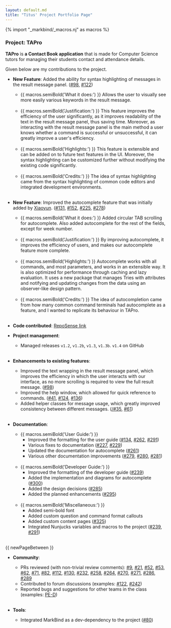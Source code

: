 ```yaml
---
layout: default.md
title: "Titus' Project Portfolio Page"
---
```

{% import "_markbind/_macros.nj" as macros %}

### Project: TAPro

**TAPro** is **a Contact Book application** that is made for Computer Science tutors for managing their students contact and attendance details.<br>

Given below are my contributions to the project.

* **New Feature**: Added the ability for syntax highlighting of messages in the result message panel. ([\#98](https://github.com/AY2324S2-CS2103T-F13-1/tp/pull/98), [\#122](https://github.com/AY2324S2-CS2103T-F13-1/tp/pull/122))
  * {{ macros.semiBold('What it does:') }} Allows the user to visually see more easily various keywords in the result message.<br><br>
  * {{ macros.semiBold('Justification:') }} This feature improves the efficiency of the user significantly, as it improves readability of the text in the result message panel, thus saving time. Moreover, as interacting with the result message panel is the main method a user knows whether a command is successful or unsuccessful, it can greatly improve a user's efficiency.<br><br>
  * {{ macros.semiBold('Highlights:') }} This feature is extensible and can be added on to future text features in the UI. Moreover, the syntax highlighting can be customized further without modifying the existing code significantly.<br><br>
  * {{ macros.semiBold('Credits:') }} The idea of syntax highlighting came from the syntax highlighting of common code editors and integrated development environments.<br><br>

* **New Feature**: Improved the autocomplete feature that was initially added by [Xiaoyun](http://github.com/ForAeons). ([\#131](https://github.com/AY2324S2-CS2103T-F13-1/tp/pull/131), [\#152](https://github.com/AY2324S2-CS2103T-F13-1/tp/pull/152), [\#225](https://github.com/AY2324S2-CS2103T-F13-1/tp/pull/225), [\#278](https://github.com/AY2324S2-CS2103T-F13-1/tp/pull/278))
  * {{ macros.semiBold('What it does:') }} Added circular TAB scrolling for autocomplete. Also added autocomplete for the rest of the fields, except for week number. <br><br>
  * {{ macros.semiBold('Justification:') }} By improving autocomplete, it improves the efficiency of users, and makes our autocomplete feature more complete.<br><br>
  *   {{ macros.semiBold('Highlights:') }} Autocomplete works with all commands, and most parameters, and works in an extensible way. It is also optimized for performance through caching and lazy evaluation. It uses a new package that manages Tries with attributes and notifying and updating changes from the data using an observer-like design pattern.<br><br>
  * {{ macros.semiBold('Credits:') }} The idea of autocompletion came from how many common command terminals had autocomplete as a feature, and I wanted to replicate its behaviour in TAPro.<br><br>

* **Code contributed**: [RepoSense link](https://nus-cs2103-ay2324s2.github.io/tp-dashboard/?search=tituschewxj&breakdown=true&sort=groupTitle%20dsc&sortWithin=title&since=2024-02-23&timeframe=commit&mergegroup=&groupSelect=groupByRepos&checkedFileTypes=docs~functional-code~test-code~other)

* **Project management**:
  * Managed releases `v1.2`, `v1.2b`, `v1.3`, `v1.3b`. `v1.4` on GitHub <br><br>

* **Enhancements to existing features**:
  * Improved the text wrapping in the result message panel, which improves the efficiency in which the user interacts with our interface, as no more scrolling is required to view the full result message. ([\#98](https://github.com/AY2324S2-CS2103T-F13-1/tp/pull/98))
  * Improved the help window, which allowed for quick reference to commands. ([\#41](https://github.com/AY2324S2-CS2103T-F13-1/tp/pull/41), [\#124](https://github.com/AY2324S2-CS2103T-F13-1/tp/pull/124), [\#136](https://github.com/AY2324S2-CS2103T-F13-1/tp/pull/136))
  * Added helper classes for message usage, which greatly improved consistency between different messages. ([/#35](https://github.com/AY2324S2-CS2103T-F13-1/tp/pull/35), [\#61](https://github.com/AY2324S2-CS2103T-F13-1/tp/pull/61))<br><br>

* **Documentation**:
    * {{ macros.semiBold('User Guide:') }}
      * Improved the formatting for the user guide ([\#134](https://github.com/AY2324S2-CS2103T-F13-1/tp/pull/134), [\#262](https://github.com/AY2324S2-CS2103T-F13-1/tp/pull/262), [\#291](https://github.com/AY2324S2-CS2103T-F13-1/tp/pull/291))
      * Various fixes to documentation ([\#227](https://github.com/AY2324S2-CS2103T-F13-1/tp/pull/227/files), [\#229](https://github.com/AY2324S2-CS2103T-F13-1/tp/pull/229))
      * Updated the documentation for autocomplete ([\#261](https://github.com/AY2324S2-CS2103T-F13-1/tp/pull/261))
      * Various other documentation improvements ([\#279](https://github.com/AY2324S2-CS2103T-F13-1/tp/pull/279), [\#280](https://github.com/AY2324S2-CS2103T-F13-1/tp/pull/280), [\#281](https://github.com/AY2324S2-CS2103T-F13-1/tp/pull/281))<br><br>
    * {{ macros.semiBold('Developer Guide:') }}
      * Improved the formatting of the developer guide ([\#239](https://github.com/AY2324S2-CS2103T-F13-1/tp/pull/239))
      * Added the implementation and diagrams for autocomplete ([\#300](https://github.com/AY2324S2-CS2103T-F13-1/tp/pull/300))
      * Added the design decisions ([\#285](https://github.com/AY2324S2-CS2103T-F13-1/tp/pull/285)) 
      * Added the planned enhancements ([\#295](https://github.com/AY2324S2-CS2103T-F13-1/tp/pull/295))<br><br>
    * {{ macros.semiBold('Miscellaneous:') }}
      * Added semi-bold font
      * Added custom question and command format callouts
      * Added custom content pages ([\#325](https://github.com/AY2324S2-CS2103T-F13-1/tp/pull/325))
      * Integrated Nunjucks variables and macros to the project ([\#239](https://github.com/AY2324S2-CS2103T-F13-1/tp/pull/239), [\#291](https://github.com/AY2324S2-CS2103T-F13-1/tp/pull/291))<br><br>

{{ newPageBetween }}

* **Community**:
  * PRs reviewed (with non-trivial review comments): [\#9](https://github.com/AY2324S2-CS2103T-F13-1/tp/pull/9), [\#21](https://github.com/AY2324S2-CS2103T-F13-1/tp/pull/21), [\#52](https://github.com/AY2324S2-CS2103T-F13-1/tp/pull/52), [\#53](https://github.com/AY2324S2-CS2103T-F13-1/tp/pull/53), [\#62](https://github.com/AY2324S2-CS2103T-F13-1/tp/pull/62), [\#71](https://github.com/AY2324S2-CS2103T-F13-1/tp/pull/71), [\#82](https://github.com/AY2324S2-CS2103T-F13-1/tp/pull/82), [\#112](https://github.com/AY2324S2-CS2103T-F13-1/tp/pull/112), [\#130](https://github.com/AY2324S2-CS2103T-F13-1/tp/pull/130), [\#232](https://github.com/AY2324S2-CS2103T-F13-1/tp/pull/232), [\#258](https://github.com/AY2324S2-CS2103T-F13-1/tp/pull/258), [\#264](https://github.com/AY2324S2-CS2103T-F13-1/tp/pull/264), [\#270](https://github.com/AY2324S2-CS2103T-F13-1/tp/pull/270), [\#271](https://github.com/AY2324S2-CS2103T-F13-1/tp/pull/271), [\#286](https://github.com/AY2324S2-CS2103T-F13-1/tp/pull/286), [\#289](https://github.com/AY2324S2-CS2103T-F13-1/tp/pull/289)
  * Contributed to forum discussions (examples: [\#122](https://github.com/nus-cs2103-AY2324S2/forum/issues/122), [\#242](https://github.com/nus-cs2103-AY2324S2/forum/issues/242))
  * Reported bugs and suggestions for other teams in the class (examples: [PE-D](https://github.com/tituschewxj/ped/issues))<br><br>

* **Tools**:
  * Integrated MarkBind as a dev-dependency to the project ([\#80](https://github.com/AY2324S2-CS2103T-F13-1/tp/pull/80))
